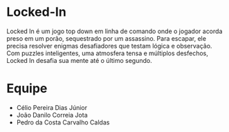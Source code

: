 # Locked-In

Locked In é um jogo top down em linha de comando onde o jogador acorda preso em um porão, sequestrado por um assassino. Para escapar, ele precisa resolver enigmas desafiadores que testam lógica e observação. Com puzzles inteligentes, uma atmosfera tensa e múltiplos desfechos, Locked In desafia sua mente até o último segundo.

# Equipe

* Célio Pereira Dias Júnior
* João Danilo Correia Jota
* Pedro da Costa Carvalho Caldas
